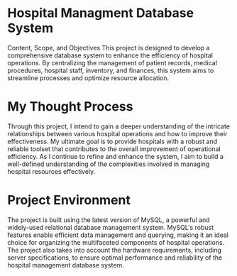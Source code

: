 # Hospital Managment Database System
Content, Scope, and Objectives
This project is designed to develop a comprehensive database system to enhance the efficiency of hospital operations. By centralizing the management of patient records, medical procedures, hospital staff, inventory, and finances, this system aims to streamline processes and optimize resource allocation. 

# My Thought Process
Through this project, I intend to gain a deeper understanding of the intricate relationships between various hospital operations and how to improve their effectiveness. My ultimate goal is to provide hospitals with a robust and reliable toolset that contributes to the overall improvement of operational efficiency. As I continue to refine and enhance the system, I aim to build a well-defined understanding of the complexities involved in managing hospital resources effectively.

# Project Environment
The project is built using the latest version of MySQL, a powerful and widely-used relational database management system. MySQL's robust features enable efficient data management and querying, making it an ideal choice for organizing the multifaceted components of hospital operations. The project also takes into account the hardware requirements, including server specifications, to ensure optimal performance and reliability of the hospital management database system.

